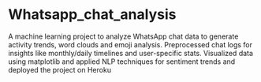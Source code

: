 # Whatsapp_chat_analysis
A machine learning project to analyze WhatsApp chat data to generate activity trends, word clouds and emoji analysis. 
Preprocessed chat logs for insights like monthly/daily timelines and user-specific stats.
Visualized data using matplotlib and applied NLP techniques for sentiment trends and deployed the project on Heroku
